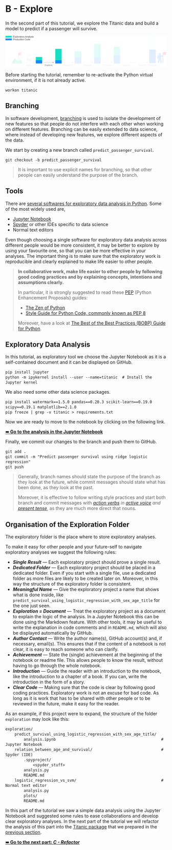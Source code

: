 # B - Explore

In the second part of this tutorial, we explore the Titanic data and build a model to predict if a passenger will survive.



![explore](../../resources/explore.png)



Before starting the tutorial, remember to re-activate the Python virtual environment, if it is not already active.

```shell
workon titanic
```

## Branching

In software development, [branching](https://git-scm.com/book/en/v2/Git-Branching-Basic-Branching-and-Merging) is used to isolate the development of new features so that people do not interfere with each other when working on different features. Branching can be easily extended to data science, where instead of developing new features, we explore different aspects of the data.

We start by creating a new branch called `predict_passenger_survival`.

```shell
git checkout -b predict_passenger_survival
```

> It is important to use explicit names for branching, so that other people can easily understand the purpose of the branch.

## Tools

There are [several softwares for exploratory data analysis in Python](https://www.datacamp.com/community/tutorials/data-science-python-ide). Some of the most widely used are,

- [Jupyter Notebook](http://jupyter.org/)
- [Spyder](https://github.com/spyder-ide/spyder) or other IDEs specific to data science
- Normal text editors

Even though choosing a single software for exploratory data analysis across different people would be more consistent, it may be better to explore by using your favourite one, so that you can be more effective in your analyses. The important thing is to make sure that the exploratory work is reproducible and clearly explained to make life easier to other people.

> **In collaborative work, make life easier to other people by following good coding practices and by explaining concepts, intentions and assumptions clearly.**
>
> In particular, it is strongly suggested to read these [PEP](https://www.python.org/dev/peps/) (Python Enhancement Proposals) guides:
>
> - [The Zen of Python](https://www.python.org/dev/peps/pep-0020/)
> - [Style Guide for Python Code, commonly known as PEP 8](https://www.python.org/dev/peps/pep-0008/)
>
> Moreover, have a look at [The Best of the Best Practices (BOBP) Guide for Python](https://gist.github.com/sloria/7001839).

## Exploratory Data Analysis

In this tutorial, as exploratory tool we choose the Jupyter Notebook as it is a self-contained document and it can be displayed on GitHub.

```shell
pip install jupyter
python -m ipykernel install --user --name=titanic  # Install the Jupyter kernel
```

We also need some other data science packages.

```shell
pip install watermark==1.5.0 pandas==0.20.3 scikit-learn==0.19.0 scipy==0.19.1 matplotlib==2.1.0
pip freeze | grep -v titanic > requirements.txt
```

Now we are ready to move to the notebook by clicking on the following link.

[**➠   Go to the analysis in the Jupyter Notebook**](exploration/predict_survival_using_logistic_regression_with_sex_age_title/analysis.ipynb)

Finally, we commit our changes to the branch and push them to GitHub.

```shell
git add .
git commit -m "Predict passenger survival using ridge logistic regression"
git push
```

> Generally, branch names should state the purpose of the branch as they look at the future, while commit messages should state what has been done, as they look at the past.
>
> Moreover, it is effective to follow writing style practices and start both branch and commit messages with _[action verbs](https://books.google.co.uk/books?id=Fp4-7EWkvUgC&lpg=PP1&dq=joshua%20schimel%20writing%20science&pg=PP1#v=onepage&q=joshua%20schimel%20writing%20science&f=false) in [active voice](https://en.wikipedia.org/wiki/The_Elements_of_Style#Content) and [present tense](https://git-scm.com/book/en/v2/Distributed-Git-Contributing-to-a-Project)_, as they are much more direct that nouns.

## Organisation of the Exploration Folder

The exploratory folder is the place where to store exploratory analyses.

To make it easy for other people and your future-self to navigate exploratory analyses we suggest the following rules:

- ***Single Result*** — Each exploratory project should prove a single result.
- ***Dedicated Folder*** — Each exploratory project should be placed in a dedicated folder. Even if you start with a single file, use a dedicated folder as more files are likely to be created later on. Moreover, in this way the structure of the exploratory folder is consistent.
- ***Meaningful Name*** — Give the exploratory project a name that shows what is done inside, like `predict_survival_using_logistic_regression_with_sex_age_title` for the one just seen.
- ***Exploration = Document*** — Treat the exploratory project as a document to explain the logic of the analysis. In a Jupyter Notebook this can be done using the Markdown feature. With other tools, it may be useful to write the explanation in code comments and in `README.md`, which will also be displayed automatically by GitHub.
- ***Author Contact*** — Write the author name(s), GitHub account(s) and, if necessary, email(s). This ensures that if the content of a notebook is not clear, it is easy to reach someone who can clarify.
- ***Achievement*** — State the (single) achievement at the beginning of the notebook or readme file. This allows people to know the result, without having to go through the whole notebook.
- ***Introduction*** — Guide the reader with an introduction to the notebook, like the introduction to a chapter of a book. If you can, write the introduction in the form of a story.
- ***Clear Code*** — Making sure that the code is clear by following good coding practices. Exploratory work is not an excuse for bad code. As long as it is work that has to be shared with other people or to be reviewed in the future, make it easy for the reader.

As an example, if this project were to expand, the structure of the folder `exploration` may look like this:

```
exploration/
	predict_survival_using_logistic_regression_with_sex_age_title/
		analysis.ipynb                                              # Jupyter Notebook
	relation_between_age_and_survival/                              # Spyder (IDE)
		.spyproject/
			<spyder_stuff>
		analysis.py
		README.md
	logistic_regression_vs_svm/                                     # Normal text editor
		analysis.py
		plots/
		README.md
```

In this part of the tutorial we saw a simple data analysis using the Jupyter Notebook and suggested some rules to ease collaborations and develop clear exploratory analyses. In the next part of the tutorial we will refactor the analysis of this part into the [Titanic package](titanic) that we prepared in the [previous section](../a-setup).

[**➠   Go to the next part: *C - Refactor***](../c-refactor)


